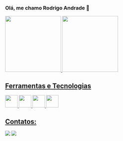 
<!--
### Hi there 👋

**rodrigoacm10/rodrigoacm10** is a ✨ _special_ ✨ repository because its `README.md` (this file) appears on your GitHub profile.

Here are some ideas to get you started:

- 🔭 I’m currently working on ...
- 🌱 I’m currently learning ...
- 👯 I’m looking to collaborate on ...
- 🤔 I’m looking for help with ...
- 💬 Ask me about ...
- 📫 How to reach me: ...
- 😄 Pronouns: ...
- ⚡ Fun fact: ...
-->

### Olá, me chamo Rodrigo Andrade 👋
<div> 
  <a href="https://github.com/rodrigoacm10">
  <img height="180em" src="https://github-readme-stats.vercel.app/api?username=rodrigoacm10&show_icons=true&theme=transparent">
  <img height="180em" src="https://github-readme-stats.vercel.app/api/top-langs/?username=rodrigoacm10&layout=compact&theme=transparent">
</div>

## Ferramentas e Tecnologias

<div>
<img loading="lazy" src="https://cdn.jsdelivr.net/gh/devicons/devicon/icons/javascript/javascript-original.svg" width="40" height="40"/>
  
<img loading="lazy" src="https://cdn.jsdelivr.net/gh/devicons/devicon/icons/html5/html5-original.svg" width="40" height="40"/>
<img loading="lazy" src="https://cdn.jsdelivr.net/gh/devicons/devicon/icons/css3/css3-original.svg" width="40" height="40"/>
<!-- <img loading="lazy" src="https://cdn.jsdelivr.net/gh/devicons/devicon/icons/bootstrap/bootstrap-original.svg" width="40" height="40"/> -->
<img loading="lazy" src="https://cdn.jsdelivr.net/gh/devicons/devicon/icons/git/git-original.svg" width="40" height="40"/> 
</div>

 

 
<!-- <img loading="lazy" src="https://cdn.jsdelivr.net/gh/devicons/devicon/icons/php/php-original.svg" width="40" height="40"/> -->
<!-- <img loading="lazy" src="https://cdn.jsdelivr.net/gh/devicons/devicon/icons/mysql/mysql-original.svg" width="40" height="40"/> -->
 

## Contatos:

<div>
<a href="https://www.instagram.com/rodrigo_aandradee/" target="_blank"><img loading="lazy" src="https://img.shields.io/badge/-Instagram-%23E4405F?style=for-the-badge&logo=instagram&logoColor=white" target="_blank"></a>
<a href="https://www.linkedin.com/in/rodrigo-andrade-5420b2277/" target="_blank"><img loading="lazy" src="https://img.shields.io/badge/-LinkedIn-%230077B5?style=for-the-badge&logo=linkedin&logoColor=white" target="_blank"></a>
</div>
